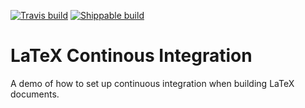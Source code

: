[![Travis build](https://travis-ci.org/scottclowe/latex-continuous-integration.svg?branch=master)](https://travis-ci.org/scottclowe/latex-continuous-integration)
[![Shippable build](https://img.shields.io/shippable/56d853749d043da07b31467a/master.svg?label=shippable)](https://app.shippable.com/projects/56d853749d043da07b31467a)

# LaTeX Continous Integration

A demo of how to set up continuous integration when building LaTeX documents.
